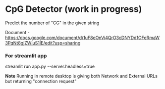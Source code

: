 # CpG Detector (work in progress)

Predict the number of "CG" in the given string

Document - https://docs.google.com/document/d/1uF8eOnVi4QrO3cDNYDd1OFeRmaW3PqNt8gjZWluS1IE/edit?usp=sharing

### For streamlit app
  streamlit run app.py --server.headless=true

**Note** Running in remote desktop is giving both Network and External URLs but returning "connection request"
